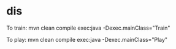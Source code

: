 # dis

To train:
mvn clean compile exec:java -Dexec.mainClass="Train"

To play:
mvn clean compile exec:java -Dexec.mainClass="Play"
